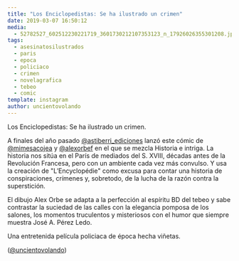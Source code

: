 ```yaml
---
title: "Los Enciclopedistas: Se ha ilustrado un crimen"
date: 2019-03-07 16:50:12
media: 
  - 52782527_602512230221719_3601730212107353123_n_17926026355301208.jpg
tags: 
  - asesinatosilustrados
  - paris
  - epoca
  - policiaco
  - crimen
  - novelagrafica
  - tebeo
  - comic
template: instagram
author: uncientovolando
---
```


Los Enciclopedistas: Se ha ilustrado un crimen.


A finales del año pasado [@astiberri_ediciones](https://instagram.com/astiberri_ediciones) lanzó este cómic de [@mimesacojea](https://instagram.com/mimesacojea) y [@alexorbef](https://instagram.com/alexorbef) en el que se mezcla Historia e intriga. La historia nos sitúa en el París de mediados del S. XVIII, décadas antes de la Revolución Francesa, pero con un ambiente cada vez más convulso. Y usa la creación de "L’Encyclopédie" como excusa para contar una historia de conspiraciones, crímenes y, sobretodo, de la lucha de la razón contra la superstición.


El dibujo Alex Orbe se adapta a la perfección al espíritu BD del tebeo y sabe contrastar la suciedad de las calles con la elegancia pomposa de los salones, los momentos truculentos y misteriosos con el humor que siempre muestra José A. Pérez Ledo.


Una entretenida película policiaca de época hecha viñetas.


([@uncientovolando](https://instagram.com/uncientovolando))
